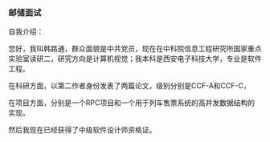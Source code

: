 ### 邮储面试

自我介绍：

您好，我叫韩路通，群众面貌是中共党员，现在在中科院信息工程研究所国家重点实验室读研二，研究方向是计算机视觉；我本科是西安电子科技大学，专业是软件工程。

在科研方面，以第二作者身份发表了两篇论文，级别分别是CCF-A和CCF-C，

在项目方面，分别是一个RPC项目和一个用于列车售票系统的高并发数据结构的实现。

然后我现在已经获得了中级软件设计师资格证。

